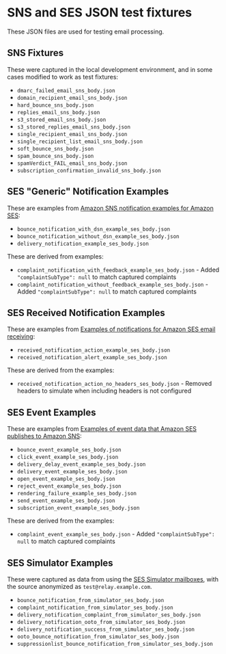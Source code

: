 # SNS and SES JSON test fixtures

These JSON files are used for testing email processing.

## SNS Fixtures

These were captured in the local development environment, and in some cases modified to work as test fixtures:

* `dmarc_failed_email_sns_body.json`
* `domain_recipient_email_sns_body.json`
* `hard_bounce_sns_body.json`
* `replies_email_sns_body.json`
* `s3_stored_email_sns_body.json`
* `s3_stored_replies_email_sns_body.json`
* `single_recipient_email_sns_body.json`
* `single_recipient_list_email_sns_body.json`
* `soft_bounce_sns_body.json`
* `spam_bounce_sns_body.json`
* `spamVerdict_FAIL_email_sns_body.json`
* `subscription_confirmation_invalid_sns_body.json`

## SES "Generic" Notification Examples

These are examples from [Amazon SNS notification examples for Amazon SES](https://docs.aws.amazon.com/ses/latest/dg/notification-examples.html):

* `bounce_notification_with_dsn_example_ses_body.json`
* `bounce_notification_without_dsn_example_ses_body.json`
* `delivery_notification_example_ses_body.json`

These are derived from examples:

* `complaint_notification_with_feedback_example_ses_body.json`  - Added `"complaintSubType": null` to match captured complaints
* `complaint_notification_without_feedback_example_ses_body.json`  - Added `"complaintSubType": null` to match captured complaints

## SES Received Notification Examples

These are examples from [Examples of notifications for Amazon SES email receiving](https://docs.aws.amazon.com/ses/latest/dg/receiving-email-notifications-examples.html):

* `received_notification_action_example_ses_body.json`
* `received_notification_alert_example_ses_body.json`

These are derived from the examples:

* `received_notification_action_no_headers_ses_body.json` - Removed headers to simulate when including headers is not configured

## SES Event Examples

These are examples from [Examples of event data that Amazon SES publishes to Amazon SNS](https://docs.aws.amazon.com/ses/latest/dg/event-publishing-retrieving-sns-examples.html):

* `bounce_event_example_ses_body.json`
* `click_event_example_ses_body.json`
* `delivery_delay_event_example_ses_body.json`
* `delivery_event_example_ses_body.json`
* `open_event_example_ses_body.json`
* `reject_event_example_ses_body.json`
* `rendering_failure_example_ses_body.json`
* `send_event_example_ses_body.json`
* `subscription_event_example_ses_body.json`

These are derived from the examples:

* `complaint_event_example_ses_body.json` - Added `"complaintSubType": null` to match captured complaints

## SES Simulator Examples

These were captured as data from using the [SES Simulator mailboxes](https://docs.aws.amazon.com/ses/latest/dg/send-an-email-from-console.html), with the source anonymized as `test@relay.example.com`.

* `bounce_notification_from_simulator_ses_body.json`
* `complaint_notification_from_simulator_ses_body.json`
* `delivery_notification_complaint_from_simulator_ses_body.json`
* `delivery_notification_ooto_from_simulator_ses_body.json`
* `delivery_notification_success_from_simulator_ses_body.json`
* `ooto_bounce_notification_from_simulator_ses_body.json`
* `suppressionlist_bounce_notification_from_simulator_ses_body.json`
